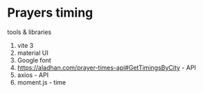 # Prayers timing 

tools & libraries
1. vite 3
2. material UI
3. Google font
4. https://aladhan.com/prayer-times-api#GetTimingsByCity - API
5. axios - API
6. moment.js - time